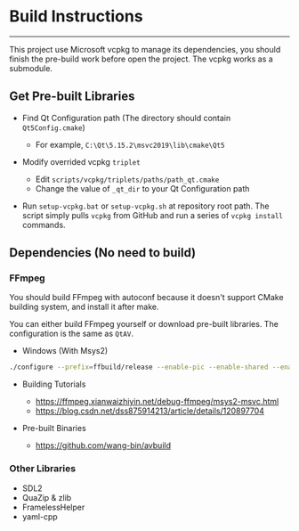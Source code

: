 # Build Instructions

---

This project use Microsoft vcpkg to manage its dependencies, you should finish the pre-build work before open the project. The vcpkg works as a submodule.

## Get Pre-built Libraries

+ Find Qt Configuration path (The directory should contain `Qt5Config.cmake`)
    + For example, `C:\Qt\5.15.2\msvc2019\lib\cmake\Qt5`

+ Modify overrided vcpkg `triplet`
    + Edit `scripts/vcpkg/triplets/paths/path_qt.cmake`
    + Change the value of `_qt_dir` to your Qt Configuration path

+ Run `setup-vcpkg.bat` or `setup-vcpkg.sh` at repository root path. The script simply pulls `vcpkg` from GitHub and run a series of `vcpkg install` commands.

## Dependencies (No need to build)

### FFmpeg

You should build FFmpeg with autoconf because it doesn't support CMake building system, and install it after make.

You can either build FFmpeg yourself or download pre-built libraries. The configuration is the same as `QtAV`.

+ Windows (With Msys2)
```sh
./configure --prefix=ffbuild/release --enable-pic --enable-shared --enable-asm --enable-x86asm --disable-debug --enable-stripping --disable-doc --enable-runtime-cpudetect --disable-ptx-compression --enable-mediafoundation --disable-vulkan --disable-postproc --toolchain=msvc --arch=x86_64
````

+ Building Tutorials
    + https://ffmpeg.xianwaizhiyin.net/debug-ffmpeg/msys2-msvc.html
    + https://blog.csdn.net/dss875914213/article/details/120897704

+ Pre-built Binaries
    + https://github.com/wang-bin/avbuild

### Other Libraries
+ SDL2
+ QuaZip & zlib
+ FramelessHelper
+ yaml-cpp